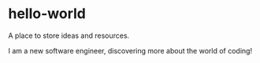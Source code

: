 # hello-world
A place to store ideas and resources.

I am a new software engineer, discovering more about the world of coding!
